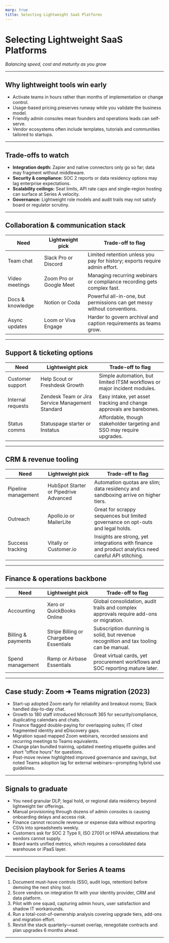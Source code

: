 ```yaml
---
marp: true
title: Selecting Lightweight SaaS Platforms
---
```


# Selecting Lightweight SaaS Platforms
*Balancing speed, cost and maturity as you grow*

---

## Why lightweight tools win early
- Activate teams in hours rather than months of implementation or change control.
- Usage-based pricing preserves runway while you validate the business model.
- Friendly admin consoles mean founders and operations leads can self-serve.
- Vendor ecosystems often include templates, tutorials and communities tailored to startups.

---

## Trade-offs to watch
- **Integration depth:** Zapier and native connectors only go so far; data may fragment without middleware.
- **Security & compliance:** SOC 2 reports or data residency options may lag enterprise expectations.
- **Scalability ceilings:** Seat limits, API rate caps and single-region hosting can surface at Series A velocity.
- **Governance:** Lightweight role models and audit trails may not satisfy board or regulator scrutiny.

---

## Collaboration & communication stack
| Need | Lightweight pick | Trade-off to flag |
| --- | --- | --- |
| Team chat | Slack Pro or Discord | Limited retention unless you pay for history; exports require admin effort. |
| Video meetings | Zoom Pro or Google Meet | Managing recurring webinars or compliance recording gets complex fast. |
| Docs & knowledge | Notion or Coda | Powerful all-in-one, but permissions can get messy without conventions. |
| Async updates | Loom or Viva Engage | Harder to govern archival and caption requirements as teams grow. |

---

## Support & ticketing options
| Need | Lightweight pick | Trade-off to flag |
| --- | --- | --- |
| Customer support | Help Scout or Freshdesk Growth | Simple automation, but limited ITSM workflows or major incident modules. |
| Internal requests | Zendesk Team or Jira Service Management Standard | Easy intake, yet asset tracking and change approvals are barebones. |
| Status comms | Statuspage starter or Instatus | Affordable, though stakeholder targeting and SSO may require upgrades. |

---

## CRM & revenue tooling
| Need | Lightweight pick | Trade-off to flag |
| --- | --- | --- |
| Pipeline management | HubSpot Starter or Pipedrive Advanced | Automation quotas are slim; data residency and sandboxing arrive on higher tiers. |
| Outreach | Apollo.io or MailerLite | Great for scrappy sequences but limited governance on opt-outs and legal holds. |
| Success tracking | Vitally or Customer.io | Insights are strong, yet integrations with finance and product analytics need careful API stitching. |

---

## Finance & operations backbone
| Need | Lightweight pick | Trade-off to flag |
| --- | --- | --- |
| Accounting | Xero or QuickBooks Online | Global consolidation, audit trails and complex approvals require add-ons or migration. |
| Billing & payments | Stripe Billing or Chargebee Essentials | Subscription dunning is solid, but revenue recognition and tax tooling can be manual. |
| Spend management | Ramp or Airbase Essentials | Great virtual cards, yet procurement workflows and SOC reporting mature later. |

---

## Case study: Zoom ➜ Teams migration (2023)
- Start-up adopted Zoom early for reliability and breakout rooms; Slack handled day-to-day chat.
- Growth to 180 staff introduced Microsoft 365 for security/compliance, duplicating calendars and chats.
- Finance flagged double-paying for overlapping suites; IT cited fragmented identity and eDiscovery gaps.
- Migration squad mapped Zoom webinars, recorded sessions and recurring meetings to Teams equivalents.
- Change plan bundled training, updated meeting etiquette guides and short “office hours” for questions.
- Post-move review highlighted improved governance and savings, but noted Teams adoption lag for external webinars—prompting hybrid use guidelines.

---

## Signals to graduate
- You need granular DLP, legal hold, or regional data residency beyond lightweight tier offerings.
- Manual provisioning through dozens of admin consoles is causing onboarding delays and access risk.
- Finance cannot reconcile revenue or expense data without exporting CSVs into spreadsheets weekly.
- Customers ask for SOC 2 Type II, ISO 27001 or HIPAA attestations that vendors cannot supply.
- Board wants unified metrics, which requires a consolidated data warehouse or iPaaS layer.

---

## Decision playbook for Series A teams
1. Document must-have controls (SSO, audit logs, retention) before demoing the next shiny tool.
2. Score vendors on integration fit with your identity provider, CRM and data platform.
3. Pilot with one squad, capturing admin hours, user satisfaction and shadow IT workarounds.
4. Run a total-cost-of-ownership analysis covering upgrade tiers, add-ons and migration effort.
5. Revisit the stack quarterly—sunset overlap, renegotiate contracts and plan upgrades 6 months ahead.

---
